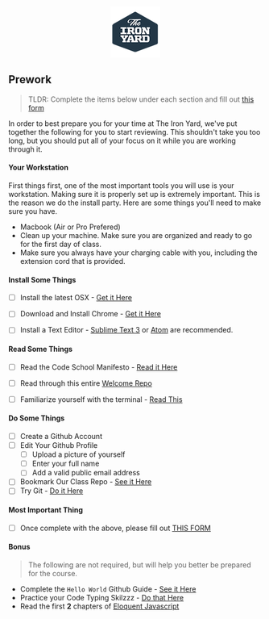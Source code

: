 <div align="center"><img src ="../assets/tiy.png" /></div>

## Prework

> TLDR: Complete the items below under each section and fill out [this form](https://tiyatlanta.wufoo.com/forms/fee-september-2016/)

In order to best prepare you for your time at The Iron Yard, we've put together the following for you to start reviewing. This shouldn't take you too long, but you should put all of your focus on it while you are working through it.

#### Your Workstation

First things first, one of the most important tools you will use is your workstation. Making sure it is properly set up is extremely important. This is the reason we do the install party. Here are some things you'll need to make sure you have.

- Macbook (Air or Pro Prefered)
- Clean up your machine. Make sure you are organized and ready to go for the first day of class.
- Make sure you always have your charging cable with you, including the extension cord that is provided.


#### Install Some Things

* [ ] Install the latest OSX - [Get it Here](http://www.apple.com/osx/)
* [ ] Download and Install Chrome - [Get it Here](https://www.google.com/chrome/)
* [ ] Install a Text Editor - [Sublime Text 3](http://www.sublimetext.com/3) or [Atom](https://atom.io/) are recommended.


#### Read Some Things

* [ ] Read the Code School Manifesto - [Read it Here](http://masondesu.github.io/code-school-manifesto/)
* [ ] Read through this entire [Welcome Repo](./Readme.md)
* [ ] Familiarize yourself with the terminal - [Read This](http://blog.teamtreehouse.com/command-line-basics)


#### Do Some Things

* [ ] Create a Github Account
* [ ] Edit Your Github Profile
  * [ ] Upload a picture of yourself
  * [ ] Enter your full name
  * [ ] Add a valid public email address
* [ ] Bookmark Our Class Repo - [See it Here](https://github.com/tiy-atl-js-sep-2016)
* [ ] Try Git - [Do it Here](http://try.github.io)

#### Most Important Thing

* [ ] Once complete with the above, please fill out [THIS FORM](https://tiyatlanta.wufoo.com/forms/fee-september-2016/)


#### Bonus

> The following are not required, but will help you better be prepared for the course.

* Complete the `Hello World` Github Guide - [See it Here](https://guides.github.com/activities/hello-world/)
* Practice your Code Typing Skilzzz - [Do that Here](https://typing.io/)
* Read the first **2** chapters of [Eloquent Javascript](http://eloquentjavascript.net/)

